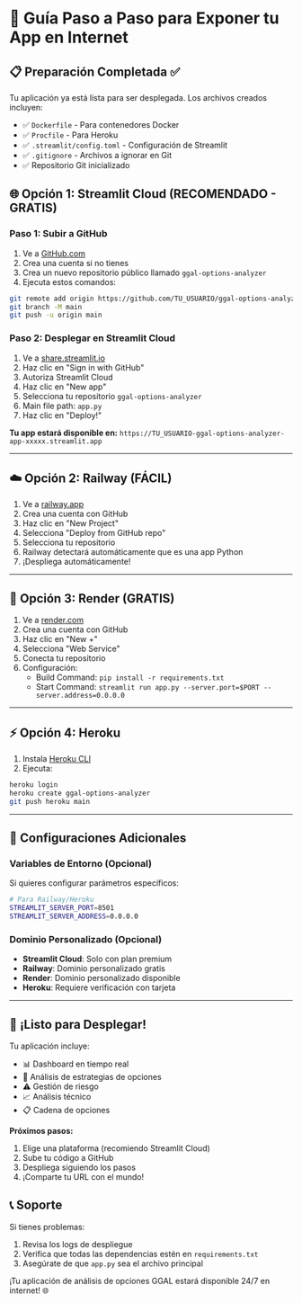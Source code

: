 # 🚀 Guía Paso a Paso para Exponer tu App en Internet

## 📋 Preparación Completada ✅

Tu aplicación ya está lista para ser desplegada. Los archivos creados incluyen:

- ✅ `Dockerfile` - Para contenedores Docker
- ✅ `Procfile` - Para Heroku
- ✅ `.streamlit/config.toml` - Configuración de Streamlit
- ✅ `.gitignore` - Archivos a ignorar en Git
- ✅ Repositorio Git inicializado

## 🌐 Opción 1: Streamlit Cloud (RECOMENDADO - GRATIS)

### Paso 1: Subir a GitHub
1. Ve a [GitHub.com](https://github.com)
2. Crea una cuenta si no tienes
3. Crea un nuevo repositorio público llamado `ggal-options-analyzer`
4. Ejecuta estos comandos:

```bash
git remote add origin https://github.com/TU_USUARIO/ggal-options-analyzer.git
git branch -M main
git push -u origin main
```

### Paso 2: Desplegar en Streamlit Cloud
1. Ve a [share.streamlit.io](https://share.streamlit.io)
2. Haz clic en "Sign in with GitHub"
3. Autoriza Streamlit Cloud
4. Haz clic en "New app"
5. Selecciona tu repositorio `ggal-options-analyzer`
6. Main file path: `app.py`
7. Haz clic en "Deploy!"

**Tu app estará disponible en:** `https://TU_USUARIO-ggal-options-analyzer-app-xxxxx.streamlit.app`

---

## ☁️ Opción 2: Railway (FÁCIL)

1. Ve a [railway.app](https://railway.app)
2. Crea una cuenta con GitHub
3. Haz clic en "New Project"
4. Selecciona "Deploy from GitHub repo"
5. Selecciona tu repositorio
6. Railway detectará automáticamente que es una app Python
7. ¡Despliega automáticamente!

---

## 🐳 Opción 3: Render (GRATIS)

1. Ve a [render.com](https://render.com)
2. Crea una cuenta con GitHub
3. Haz clic en "New +"
4. Selecciona "Web Service"
5. Conecta tu repositorio
6. Configuración:
   - Build Command: `pip install -r requirements.txt`
   - Start Command: `streamlit run app.py --server.port=$PORT --server.address=0.0.0.0`

---

## ⚡ Opción 4: Heroku

1. Instala [Heroku CLI](https://devcenter.heroku.com/articles/heroku-cli)
2. Ejecuta:
```bash
heroku login
heroku create ggal-options-analyzer
git push heroku main
```

---

## 🔧 Configuraciones Adicionales

### Variables de Entorno (Opcional)
Si quieres configurar parámetros específicos:

```bash
# Para Railway/Heroku
STREAMLIT_SERVER_PORT=8501
STREAMLIT_SERVER_ADDRESS=0.0.0.0
```

### Dominio Personalizado (Opcional)
- **Streamlit Cloud**: Solo con plan premium
- **Railway**: Dominio personalizado gratis
- **Render**: Dominio personalizado disponible
- **Heroku**: Requiere verificación con tarjeta

---

## 🚀 ¡Listo para Desplegar!

Tu aplicación incluye:
- 📊 Dashboard en tiempo real
- 🎯 Análisis de estrategias de opciones
- ⚠️ Gestión de riesgo
- 📈 Análisis técnico
- 📋 Cadena de opciones

**Próximos pasos:**
1. Elige una plataforma (recomiendo Streamlit Cloud)
2. Sube tu código a GitHub
3. Despliega siguiendo los pasos
4. ¡Comparte tu URL con el mundo!

## 📞 Soporte

Si tienes problemas:
1. Revisa los logs de despliegue
2. Verifica que todas las dependencias estén en `requirements.txt`
3. Asegúrate de que `app.py` sea el archivo principal

¡Tu aplicación de análisis de opciones GGAL estará disponible 24/7 en internet! 🌐
